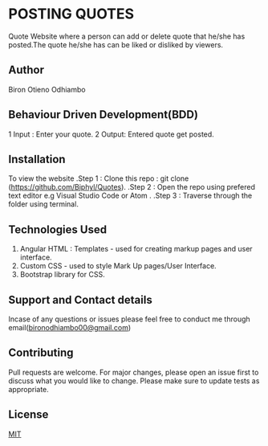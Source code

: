 # POSTING QUOTES
Quote Website where a person can add or delete quote that he/she has posted.The quote he/she has can be liked or disliked by viewers.
## Author
Biron Otieno Odhiambo

## Behaviour Driven Development(BDD)
1 Input : Enter your quote.
2 Output: Entered quote get posted.

## Installation
To view the website 
.Step 1 : Clone this repo : git clone (https://github.com/Biphyl/Quotes).
.Step 2 : Open the repo using prefered text editor e.g Visual Studio Code or Atom .
.Step 3 : Traverse through the folder using terminal.

## Technologies Used

1. Angular HTML : Templates - used for creating markup pages and user interface.
2. Custom CSS - used to style Mark Up pages/User Interface.
3. Bootstrap library for CSS.



## Support and Contact details
Incase of any questions or issues please feel free to conduct me through email(bironodhiambo00@gmail.com)

## Contributing
Pull requests are welcome. For major changes, please open an issue first to discuss what you would like to change. Please make sure to update tests as appropriate.


## License
[MIT](https://choosealicense.com/licenses/mit/)